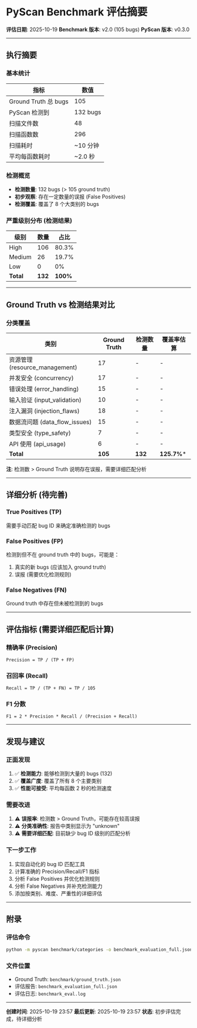 # PyScan Benchmark 评估摘要

**评估日期**: 2025-10-19
**Benchmark 版本**: v2.0 (105 bugs)
**PyScan 版本**: v0.3.0

---

## 执行摘要

### 基本统计

| 指标 | 数值 |
|------|------|
| Ground Truth 总 bugs | 105 |
| PyScan 检测到 | 132 bugs |
| 扫描文件数 | 48 |
| 扫描函数数 | 296 |
| 扫描耗时 | ~10 分钟 |
| 平均每函数耗时 | ~2.0 秒 |

### 检测概览

- **检测数量**: 132 bugs (> 105 ground truth)
- **初步观察**: 存在一定数量的误报 (False Positives)
- **检测覆盖**: 覆盖了 8 个大类别的 bugs

### 严重级别分布 (检测结果)

| 级别 | 数量 | 占比 |
|------|------|------|
| High | 106 | 80.3% |
| Medium | 26 | 19.7% |
| Low | 0 | 0% |
| **Total** | **132** | **100%** |

---

## Ground Truth vs 检测结果对比

### 分类覆盖

| 类别 | Ground Truth | 检测数量 | 覆盖率估算 |
|------|--------------|----------|------------|
| 资源管理 (resource_management) | 17 | - | - |
| 并发安全 (concurrency) | 17 | - | - |
| 错误处理 (error_handling) | 15 | - | - |
| 输入验证 (input_validation) | 10 | - | - |
| 注入漏洞 (injection_flaws) | 18 | - | - |
| 数据流问题 (data_flow_issues) | 15 | - | - |
| 类型安全 (type_safety) | 7 | - | - |
| API 使用 (api_usage) | 6 | - | - |
| **Total** | **105** | **132** | **125.7%*** |

**注**: 检测数 > Ground Truth 说明存在误报，需要详细匹配分析

---

## 详细分析 (待完善)

### True Positives (TP)
需要手动匹配 bug ID 来确定准确检测的 bugs

### False Positives (FP)
检测到但不在 ground truth 中的 bugs，可能是：
1. 真实的新 bugs (应该加入 ground truth)
2. 误报 (需要优化检测规则)

### False Negatives (FN)
Ground truth 中存在但未被检测到的 bugs

---

## 评估指标 (需要详细匹配后计算)

### 精确率 (Precision)
```
Precision = TP / (TP + FP)
```

### 召回率 (Recall)
```
Recall = TP / (TP + FN) = TP / 105
```

### F1 分数
```
F1 = 2 * Precision * Recall / (Precision + Recall)
```

---

## 发现与建议

### 正面发现
1. ✅ **检测能力**: 能够检测到大量的 bugs (132)
2. ✅ **覆盖广度**: 覆盖了所有 8 个主要类别
3. ✅ **性能可接受**: 平均每函数 2 秒的检测速度

### 需要改进
1. ⚠️ **误报率**: 检测数 > Ground Truth，可能存在较高误报
2. ⚠️ **分类准确性**: 报告中类别显示为 "unknown"
3. ⚠️ **需要详细匹配**: 目前缺少 bug ID 级别的匹配分析

### 下一步工作
1. 实现自动化的 bug ID 匹配工具
2. 计算准确的 Precision/Recall/F1 指标
3. 分析 False Positives 并优化检测规则
4. 分析 False Negatives 并补充检测能力
5. 添加按类别、难度、严重性的详细评估

---

## 附录

### 评估命令
```bash
python -m pyscan benchmark/categories -o benchmark_evaluation_full.json
```

### 文件位置
- Ground Truth: `benchmark/ground_truth.json`
- 评估报告: `benchmark_evaluation_full.json`
- 评估日志: `benchmark_eval.log`

---

**创建时间**: 2025-10-19 23:57
**最后更新**: 2025-10-19 23:57
**状态**: 初步评估完成，待详细分析

